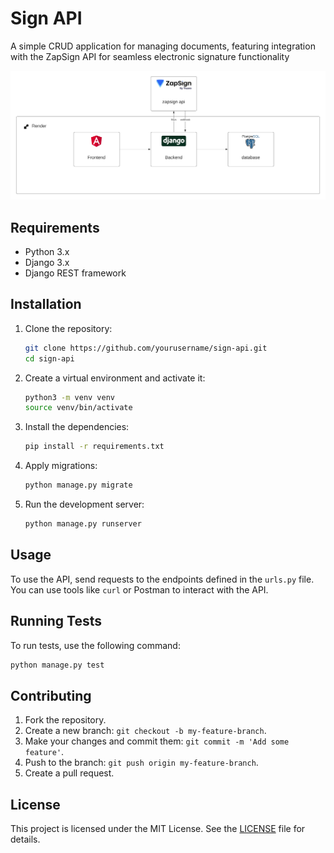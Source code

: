 # Sign API

A simple CRUD application for managing documents, featuring integration with the ZapSign API for seamless electronic signature functionality

![Sign API](doc/arb.png)

## Requirements

- Python 3.x
- Django 3.x
- Django REST framework

## Installation

1. Clone the repository:
    ```bash
    git clone https://github.com/yourusername/sign-api.git
    cd sign-api
    ```

2. Create a virtual environment and activate it:
    ```bash
    python3 -m venv venv
    source venv/bin/activate
    ```

3. Install the dependencies:
    ```bash
    pip install -r requirements.txt
    ```

4. Apply migrations:
    ```bash
    python manage.py migrate
    ```

5. Run the development server:
    ```bash
    python manage.py runserver
    ```

## Usage

To use the API, send requests to the endpoints defined in the `urls.py` file. You can use tools like `curl` or Postman to interact with the API.

## Running Tests

To run tests, use the following command:
```bash
python manage.py test
```

## Contributing

1. Fork the repository.
2. Create a new branch: `git checkout -b my-feature-branch`.
3. Make your changes and commit them: `git commit -m 'Add some feature'`.
4. Push to the branch: `git push origin my-feature-branch`.
5. Create a pull request.

## License

This project is licensed under the MIT License. See the [LICENSE](LICENSE) file for details.